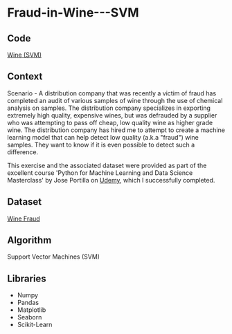 # Fraud-in-Wine---SVM

## Code
[Wine (SVM)](https://github.com/Sharma-Amol/Fraud-in-Wine---SVM/blob/main/SVM%20Project%20Exercise%20%5BFinal%5D.ipynb)

## Context
Scenario - A distribution company that was recently a victim of fraud has completed an audit of various samples of wine through the use of chemical analysis on samples. The distribution company specializes in exporting extremely high quality, expensive wines, but was defrauded by a supplier who was attempting to pass off cheap, low quality wine as higher grade wine. The distribution company has hired me to attempt to create a machine learning model that can help detect low quality (a.k.a "fraud") wine samples. They want to know if it is even possible to detect such a difference.

This exercise and the associated dataset were provided as part of the excellent course 'Python for Machine Learning and Data Science Masterclass' by Jose Portilla on [Udemy](https://www.udemy.com/course/python-for-machine-learning-data-science-masterclass/), which I successfully completed.

## Dataset
[Wine Fraud](https://github.com/Sharma-Amol/Fraud-in-Wine---SVM/blob/main/wine_fraud.csv)

## Algorithm
Support Vector Machines (SVM)

## Libraries
 * Numpy
 * Pandas
 * Matplotlib
 * Seaborn
 * Scikit-Learn
